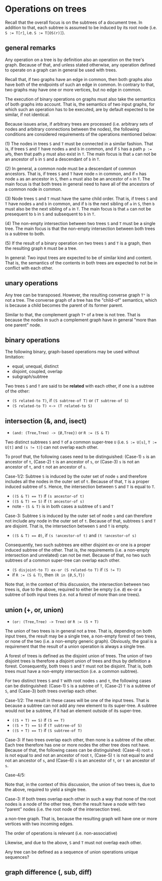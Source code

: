 
<!-- ======================================================================= -->
# Operations on trees

Recall that the overall focus is on the subtrees of a document tree. In
addition to that, each subtree is assumed to be induced by its root node
(i.e. `S := T[r]`, i.e. `S := T[OS(r)]`).

<!-- ======================================================================= -->
## general remarks

Any operation on a tree is by definition also an operation on the tree's graph.
Because of that, and unless stated otherwise, any operation defined to operate
on a graph can in general be used with trees.

Recall that, if two graphs have an edge in common, then both graphs also
have both of the endpoints of such an edge in common. In contrary to that,
two graphs may have one or more vertices, but no edge in common.

The execution of binary operations on graphs must also take the semantics of
both graphs into account. That is, the semantics of two input graphs, for which
such an operation has to be executed, are by default expected to be similar,
if not identical.

Because issues arise, if arbitrary trees are processed (i.e. arbitrary sets of
nodes and arbitrary connections between the nodes), the following conditions
are considered requirements of the operations mentioned below:

(1) The nodes in trees `S` and `T` must be connected in a similar fashion.
That is, if trees `S` and `T` have nodes `a` and `b` in common, and if `S` has
a path `p := aPb`, then that path `p` must also exist in `T`. The main focus is
that `a` can not be an ancestor of `b` in `S` and a descendant of `b` in `T`.

(2) In general, a common node must be a descendant of common ancestors. That
is, if trees `S` and `T` have node `n` in common, and if `n` has node `a` as
an ancestor in `S`, then `a` must also be an ancestor of `n` in `T`. The main
focus is that both trees in general need to have all of the ancestors of a
common node in common.

(3) Node trees `S` and `T` must have the same child order. That is, if trees
`S` and `T` have nodes `a` and `b` in common, and if `b` is the next sibling
of `a` in `S`, then `b` must also be the next sibling of `a` in `T`. The main
focus is that `a` can not be presequent to `b` in `S` and subsequent to `b`
in `T`.

(4) The non-empty intersection between two trees `S` and `T` must be a single
tree. The main focus is that the non-empty intersection between both trees is
a subtree to both.

(5) If the result of a binary operation on two trees `S` and `T` is a graph,
then the resulting graph `R` must be a tree.

In general: Two input trees are expected to be of similar kind and content.
That is, the semantics of the contents in both trees are expected to not be
in conflict with each other.

<!-- ======================================================================= -->
## unary operations

Any tree can be transposed. However, the resulting converse graph `T°` is not
a tree. The converse graph of a tree has the "child-of" semantics, which is
because a child becomes the parent of its former parent.

Similar to that, the complement graph `T*` of a tree is not tree. That is
because the nodes in such a complement graph have in general "more than one
parent" node.

<!-- ======================================================================= -->
## binary operations

The following binary, graph-based operations may be used without limitation:

* equal, unequal, distinct
* disjoint, coupled, overlap
* subgraph/subtree

Two trees `S` and `T` are said to be **related** with each other,
if one is a subtree of the other:

* `(S related-to T)`, if `(S subtree-of T)` or `(T subtree-of S)`
* `(S related-to T) <-> (T related-to S)`

<!-- ======================================================================= -->
## intersection (&, and, isect)

* `(and: (Tree,Tree) -> {Ø,Tree})` or `R := (S & T)`

Two distinct subtrees `S` and `T` of a common super-tree `U` (i.e. `S := U[s]`,
`T := U[t]` and `(s != t)`) can not overlap each other.

To proof that, the following cases need to be distinguished: (Case-1) `s` is an
ancestor of `t`, (Case-2) `t` is an ancestor of `s`, or (Case-3) `s` is not an
ancestor of `t`, and `t` not an ancestor of `s`.

Case-1/2: Subtree `S` is induced by the outer set of node `s` and therefore
includes all the nodes in the outer set of `t`. Because of that, `T` is a
proper induced subtree of `S`. Hence, the intersection between `S` and `T`
is equal to `T`.

* `((S & T) == T)` if `(s ancestor-of t)`
* `((S & T) == S)` if `(t ancestor-of s)`
* note - `(S & T)` is in both cases a subtree of `S` and `T`

Case-3: Subtree `S` is induced by the outer set of node `s` and can therefore
not include any node in the outer set of `t`. Because of that, subtrees `S`
and `T` are disjoint. That is, the intersection between `S` and `T` is empty.

* `((S & T) == Ø)`, if `(s !ancestor-of t)` and `(t !ancestor-of s)`

Consequently, two such subtrees are either disjoint ex-or one is a proper
induced subtree of the other. That is, the requirements (i.e. a non-empty
intersection and unrelated) can not be met. Because of that, no two such
subtrees of a common super-tree can overlap each other.

* `(S disjoint-to T) ex-or (S related-to T)` if `(S != T)`
* if `R := (S & T)`, then `(R in {Ø,S,T})`

Note that, in the context of this discussion, the intersection between two
trees is, due to the above, required to either be empty (i.e. `Ø`) ex-or a
subtree of both input trees (i.e. not a forest of more than one trees).

<!-- ======================================================================= -->
## union (+, or, union)

* `(or: (Tree,Tree) -> Tree)` or `R := (S + T)`

The union of two trees is in general not a tree. That is, depending on both
input trees, the result may be a single tree, a non-empty forest of two trees,
or none of the two (i.e. a non-empty generic graph). Obviously, the goal is a
requirement that the result of a union operation is always a single tree.

A forest of trees is defined as the disjoint union of trees. The union of two
disjoint trees is therefore a disjoint union of trees and thus by definition
a forest. Consequently, both trees `S` and `T` must not be disjoint. That is,
both trees must have a non-empty intersection (i.e. a common subtree).

For two distinct trees `S` and `T` with root nodes `s` and `t`, the following
cases can be distinguished: (Case-1) `S` is a subtree of `T`, (Case-2) `T` is
a subtree of `S`, and (Case-3) both trees overlap each other.

Case-1/2: The result in these cases will be one of the input trees. That is
because a subtree can not add any new element to its super-tree. A subtree
would not be a subtree, if it had an element outside of its super-tree.

* `((S + T) == S)` if `(S == T)`
* `((S + T) == S)` if `(T subtree-of S)`
* `((S + T) == T)` if `(S subtree-of T)`

Case-3: If two trees overlap each other, then none is a subtree of the other.
Each tree therefore has one or more nodes the other tree does not have. Because
of that, the following cases can be distinguished: (Case-4) root `s` is not
equal to and not an ancestor of root `t`, (Case-5) `t` is not equal to and not
an ancestor of `s`, and (Case-6) `s` is an ancestor of `t`, or `t` an ancestor
of `s`.

Case-4/5: 

Note that, in the context of this discussion, the union of two trees is,
due to the above, required to yield a single tree.

<!-- ======================================================================= -->

Case-3: If both trees overlap each other in such a way that none of the root
nodes is a node of the other tree, then the result have a node with two "parent"
nodes (i.e. the root node of the intersection tree).

a non-tree graph. That is, because the resulting graph will have one or more
vertices with two incoming edges.

The order of operations is relevant (i.e. non-associative)

Likewise, and due to the above, `S` and `T` must not overlap each other.

Any tree can be defined as a sequence of union operations
unique sequences?

<!-- ======================================================================= -->
## graph difference (\, sub, diff)
